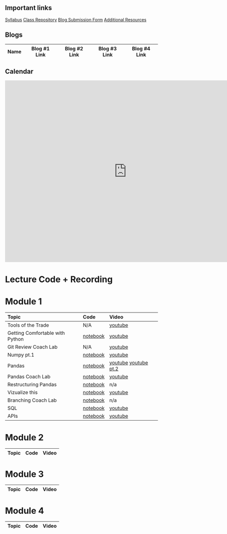 ## Important links 

[Syllabus](https://hi.flatironschool.com/rs/072-UWY-209/images/FIS_DS_OnCampus_Syllabus_6_5_2019.pdf)
[Class Repository](https://github.com/learn-co-students/dc-ds-021720)
[Blog Submission Form](https://forms.gle/y9HDFK59PLVS74cq8)
[Additional Resources](https://drive.google.com/open?id=1qYxioNRi3tJmA-PrsdJZm16RDEnyk_fsLLETlCRsScU)


## Blogs
|  Name | Blog #1 Link | Blog #2 Link | Blog #3 Link | Blog #4 Link |
| --- | --- | --- | --- | --- |


## Calendar

<iframe src="https://calendar.google.com/calendar/embed?src=flatironschool.com_dhbkej6bnaeqqeblgfl1ket4e8%40group.calendar.google.com&ctz=America%2FNew_York" style="border: 0" width="800" height="600" frameborder="0" scrolling="no"></iframe>

# Lecture Code + Recording
# Module 1

| Topic                                  | Code                | Video                |
|:---|:---|:---|
|Tools of the Trade| N/A | [youtube](https://youtu.be/7IDBi_E_hDY)|
|Getting Comfortable with Python| [notebook](https://github.com/learn-co-students/dc-ds-021720/blob/master/mod-1/day-2-python-101/python-fundamentals-enkeboll.ipynb)| [youtube](https://youtu.be/GDZFaaxX0yo)|
| Git Review Coach Lab | N/A | [youtube](https://youtu.be/OFwcnTX38f0) |
| Numpy pt.1 | [notebook](https://github.com/learn-co-students/dc-ds-021720/tree/master/mod-1/day-3-numpy-pandas) | [youtube](https://youtu.be/xkHZj-hXP30) | 
| Pandas | [notebook](https://github.com/learn-co-students/dc-ds-021720/tree/master/mod-1/day-4-more-pandas) | [youtube](https://youtu.be/I7zePxg5zow) [youtube pt.2](https://youtu.be/oMNM8MaGVIE)| 
| Pandas Coach Lab | [notebook](https://github.com/learn-co-students/dc-ds-021720/blob/master/mod-1/day-3-coach-lab-pandas/Pandas%20Tips%20%26%20Review-mmitchell.ipynb) | [youtube](https://youtu.be/zwDRcsde_jA) |
| Restructuring Pandas | [notebook](https://github.com/learn-co-students/dc-ds-021720/tree/master/mod-1/day-5-most-pandas) | n/a |
| Vizualize this | [notebook](https://github.com/learn-co-students/dc-ds-021720/tree/master/mod-1/day-6-visualizations) | [youtube](https://youtu.be/LFzop7O46Xk) |
| Branching Coach Lab | [notebook](https://github.com/learn-co-students/dc-ds-021720/tree/master/mod-1/day-7-coach-lab-git-branching) | n/a |
| SQL | [notebook](https://github.com/learn-co-students/dc-ds-021720/blob/master/mod-1/day-7-sql/sql-to-pandas.ipynb) | [youtube](https://youtu.be/j4smT0Vu40w) |
| APIs | [notebook](https://github.com/learn-co-students/dc-ds-021720/blob/master/mod-1/day-8-apis/json-api.ipynb) | [youtube](https://youtu.be/1PRg67F0m6s) | 

# Module 2
| Topic                                  | Code                | Video                |
|:---|:---|:---|

# Module 3
| Topic                                  | Code                | Video                |
|:---|:---|:---|

# Module 4
| Topic                                  | Code                | Video                |
|:---|:---|:---|

